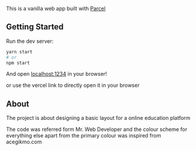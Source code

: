 This is a vanilla web app built with [Parcel](https://parceljs.org)

## Getting Started

Run the dev server:

```bash
yarn start
# or
npm start
```

And open [localhost:1234](http://localhost:1234) in your browser!

or
use the vercel link to directly open it in your browser

## About

The project is about designing a basic layout for a online education platform

The code was referred form Mr. Web Developer and the colour scheme for everything else apart from the primary colour was inspired from acegikmo.com
